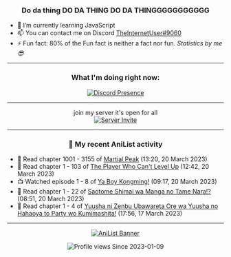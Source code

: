 <div align="center">

### Do da thing DO DA THING DO DA THINGGGGGGGGGGG
</div>

- 🌱 I’m currently learning JavaScript
- 📫 You can contact me on Discord [TheInternetUser#9060](https://discord.com/users/534117072796385300)
- ⚡ Fun fact: 80% of the Fun fact is neither a fact nor fun. _Statistics by me 😎_
<hr>

<div align="center">

### What I'm doing right now:
[![Discord Presence](https://lanyard.cnrad.dev/api/534117072796385300)](https://discord.com/users/534117072796385300)
<hr>

join my server it's open for all <br>
[![Server Invite](https://invidget.switchblade.xyz/bfYgVHxrSs)](https://discord.gg/bfYgVHxrSs)

<hr>
  
### 🌸 My recent AniList activity

</div>

<!-- ANILIST_ACTIVITY:start -->

-   📖 Read chapter 1001 - 3155 of [Martial Peak](https://anilist.co/manga/104494) (13:20, 20 March 2023)
-   📖 Read chapter 1 - 103 of [The Player Who Can't Level Up](https://anilist.co/manga/130511) (12:42, 20 March 2023)
-   📺 Watched episode 1 - 8 of [Ya Boy Kongming!](https://anilist.co/anime/141774) (09:17, 20 March 2023)
-   📖 Read chapter 1 - 22 of [Saotome Shimai wa Manga no Tame Nara!?](https://anilist.co/manga/103621) (08:51, 20 March 2023)
-   📖 Read chapter 1 - 4 of [Yuusha ni Zenbu Ubawareta Ore wa Yuusha no Hahaoya to Party wo Kumimashita!](https://anilist.co/manga/159187) (17:56, 17 March 2023)

<!-- ANILIST_ACTIVITY:end -->
<hr>

<div align="center">

[![AniList Banner](https://img.anili.st/User/929966)](https://anilist.co/user/TheInternetUser)

![Profile views](https://gpvc.arturio.dev/TheInternetUse7) Since 2023-01-09

</div>
